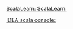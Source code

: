 
[ScalaLearn: ](http://www.yiibai.com/scala/)
[ScalaLearn: ](https://yq.aliyun.com/topic/69)

[IDEA scala console: ](http://confluence.jetbrains.com/display/IntelliJIDEA/Working+with+Scala+Console)
